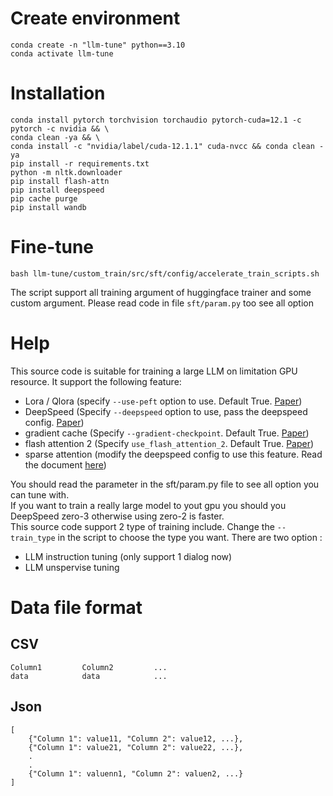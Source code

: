 # Create environment
```
conda create -n "llm-tune" python==3.10
conda activate llm-tune
```
# Installation  
```
conda install pytorch torchvision torchaudio pytorch-cuda=12.1 -c pytorch -c nvidia && \
conda clean -ya && \
conda install -c "nvidia/label/cuda-12.1.1" cuda-nvcc && conda clean -ya
pip install -r requirements.txt
python -m nltk.downloader
pip install flash-attn
pip install deepspeed
pip cache purge
pip install wandb
```
# Fine-tune
```
bash llm-tune/custom_train/src/sft/config/accelerate_train_scripts.sh
```
The script support all training argument of huggingface trainer and some custom argument. Please read code in file `sft/param.py` too see all option
# Help
This source code is suitable for training a large LLM on limitation GPU resource. It support the following feature:
- Lora / Qlora (specify `--use-peft` option to use. Default True. [Paper](https://arxiv.org/pdf/2106.09685.pdf))
- DeepSpeed (Specify `--deepspeed` option to use, pass the deepspeed config. [Paper](https://arxiv.org/pdf/2207.00032.pdf))
- gradient cache (Specify `--gradient-checkpoint`. Default True. [Paper](https://arxiv.org/pdf/1808.00079.pdf))
- flash attention 2 (Specify `use_flash_attention_2`. Default True. [Paper](https://arxiv.org/pdf/2307.08691.pdf))
- sparse attention (modify the deepspeed config to use this feature. Read the document [here](https://www.deepspeed.ai/tutorials/sparse-attention/))

You should read the parameter in the sft/param.py file to see all option you can tune with.\
If you want to train a really large model to yout gpu you should you DeepSpeed zero-3 otherwise using zero-2 is faster.\
This source code support 2 type of training include. Change the `--train_type` in the script to choose the type you want. There are two option :
- LLM instruction tuning (only support 1 dialog now)
- LLM unspervise tuning

# Data file format
## CSV
```
Column1         Column2         ...
data            data            ...
```
## Json
```
[
    {"Column 1": value11, "Column 2": value12, ...},
    {"Column 1": value21, "Column 2": value22, ...},
    .
    .
    {"Column 1": valuenn1, "Column 2": valuen2, ...}
]
```